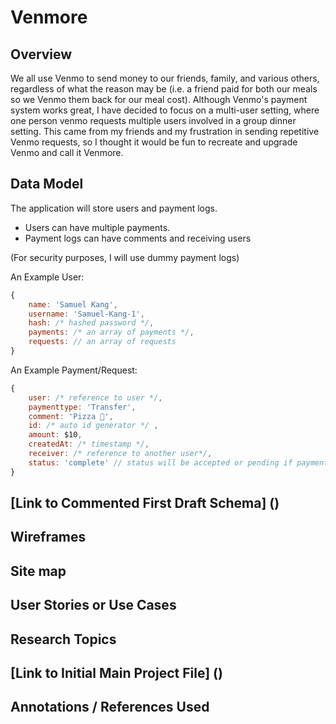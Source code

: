 # Venmore

## Overview

We all use Venmo to send money to our friends, family, and various others, regardless of what the reason may be (i.e. a friend paid for both our meals so we Venmo them back for our meal cost). Although Venmo's payment system works great, I have decided to focus on a multi-user setting, where one person venmo requests multiple users involved in a group dinner setting. This came from my friends and my frustration in sending repetitive Venmo requests, so I thought it would be fun to recreate and upgrade Venmo and call it Venmore.

## Data Model

The application will store users and payment logs.

* Users can have multiple payments.
* Payment logs can have comments and receiving users

(For security purposes, I will use dummy payment logs)

An Example User:

```javascript
{
    name: 'Samuel Kang',
    username: 'Samuel-Kang-1',
    hash: /* hashed password */,
    payments: /* an array of payments */,
    requests: // an array of requests
}
```
An Example Payment/Request:

```javascript 
{
    user: /* reference to user */,
    paymenttype: 'Transfer',
    comment: 'Pizza 🍕',
    id: /* auto id generator */ ,
    amount: $10,
    createdAt: /* timestamp */,
    receiver: /* reference to another user*/,
    status: 'complete' // status will be accepted or pending if paymenttype is 'Request'
}
```



## [Link to Commented First Draft Schema] ()

## Wireframes

## Site map

## User Stories or Use Cases

## Research Topics

## [Link to Initial Main Project File] ()

## Annotations / References Used